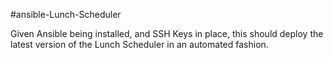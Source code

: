 #ansible-Lunch-Scheduler

Given Ansible being installed, and SSH Keys in place, this should deploy the latest version of the Lunch Scheduler in an automated fashion.
